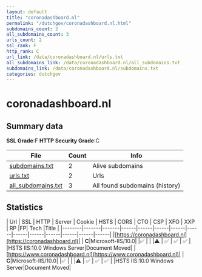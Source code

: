 ```yaml
---
layout: default
title: "coronadashboard.nl"
permalink: "/dutchgov/coronadashboard.nl.html"
subdomains_count: 2
all_subdomains_count: 3
urls_count: 2
ssl_rank: F
http_rank: C
url_link: /data/coronadashboard.nl/urls.txt
all_subdomains_link: /data/coronadashboard.nl/all_subdomains.txt
subdomains_link: /data/coronadashboard.nl/subdomains.txt
categories: dutchgov
---
```



# coronadashboard.nl
## Summary data


**SSL Grade**:F
**HTTP Security Grade**:C


| File       | Count | Info |
|------------|-------|------|
|[subdomains.txt](/data/coronadashboard.nl/subdomains.txt)|2|Alive subdomains|
|[urls.txt](/data/coronadashboard.nl/urls.txt)|2|Urls|
|[all_subdomains.txt](/data/coronadashboard.nl/all_subdomains.txt)|3|All found subdomains (history)|


## Statistics


| Url | SSL | HTTP | Server | Cookie | HSTS | CORS | CTO | CSP | XFO | XXP | RP |FP| Tech |Title |
|--------|-------|-------|------|------|------|------|------|------|------|------|------|------|------|
|[https://coronadashboard.nl](https://coronadashboard.nl)| | **C**|Microsoft-IIS/10.0| |:white_check_mark: | | |:warning: | :white_check_mark: | :white_check_mark: | :white_check_mark: | |HSTS IIS:10.0 Windows Server|Document Moved|
|[https://www.coronadashboard.nl](https://www.coronadashboard.nl)| | **C**|Microsoft-IIS/10.0| |:white_check_mark: | | |:warning: | :white_check_mark: | :white_check_mark: | :white_check_mark: | |HSTS IIS:10.0 Windows Server|Document Moved|